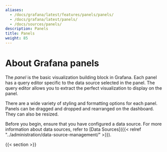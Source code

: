 ```yaml
---
aliases:
  - /docs/grafana/latest/features/panels/panels/
  - /docs/grafana/latest/panels/
  - /docs/sources/panels/
description: Panels
title: Panels
weight: 85
---
```


# About Grafana panels

The _panel_ is the basic visualization building block in Grafana. Each panel has a query editor specific to the data source selected in the panel. The query editor allows you to extract the perfect visualization to display on the panel.

There are a wide variety of styling and formatting options for each panel. Panels can be dragged and dropped and rearranged on the dashboard. They can also be resized.

Before you begin, ensure that you have configured a data source. For more information about data sources, refer to [Data Sources]({{< relref "../administration/data-source-management/" >}}).

{{< section >}}
